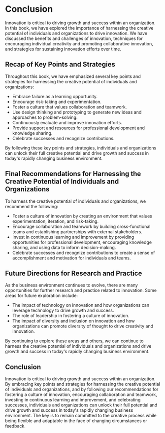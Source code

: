 # Conclusion

Innovation is critical to driving growth and success within an organization. In this book, we have explored the importance of harnessing the creative potential of individuals and organizations to drive innovation. We have discussed the benefits and challenges of innovation, techniques for encouraging individual creativity and promoting collaborative innovation, and strategies for sustaining innovation efforts over time.

Recap of Key Points and Strategies
----------------------------------

Throughout this book, we have emphasized several key points and strategies for harnessing the creative potential of individuals and organizations:

* Embrace failure as a learning opportunity.
* Encourage risk-taking and experimentation.
* Foster a culture that values collaboration and teamwork.
* Use design thinking and prototyping to generate new ideas and approaches to problem-solving.
* Continuously evaluate and improve innovation efforts.
* Provide support and resources for professional development and knowledge sharing.
* Celebrate successes and recognize contributions.

By following these key points and strategies, individuals and organizations can unlock their full creative potential and drive growth and success in today's rapidly changing business environment.

Final Recommendations for Harnessing the Creative Potential of Individuals and Organizations
--------------------------------------------------------------------------------------------

To harness the creative potential of individuals and organizations, we recommend the following:

* Foster a culture of innovation by creating an environment that values experimentation, iteration, and risk-taking.
* Encourage collaboration and teamwork by building cross-functional teams and establishing partnerships with external stakeholders.
* Invest in continuous learning and improvement by providing opportunities for professional development, encouraging knowledge sharing, and using data to inform decision-making.
* Celebrate successes and recognize contributions to create a sense of accomplishment and motivation for individuals and teams.

Future Directions for Research and Practice
-------------------------------------------

As the business environment continues to evolve, there are many opportunities for further research and practice related to innovation. Some areas for future exploration include:

* The impact of technology on innovation and how organizations can leverage technology to drive growth and success.
* The role of leadership in fostering a culture of innovation.
* The impact of diversity and inclusion on innovation and how organizations can promote diversity of thought to drive creativity and innovation.

By continuing to explore these areas and others, we can continue to harness the creative potential of individuals and organizations and drive growth and success in today's rapidly changing business environment.

Conclusion
----------

Innovation is critical to driving growth and success within an organization. By embracing key points and strategies for harnessing the creative potential of individuals and organizations, and by following our recommendations for fostering a culture of innovation, encouraging collaboration and teamwork, investing in continuous learning and improvement, and celebrating successes, individuals and organizations can unlock their full potential and drive growth and success in today's rapidly changing business environment. The key is to remain committed to the creative process while being flexible and adaptable in the face of changing circumstances or feedback.